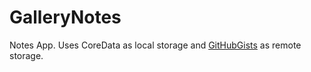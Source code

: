 # GalleryNotes
Notes App. Uses CoreData as local storage and [GitHubGists](https://gist.github.com/) as remote storage.
